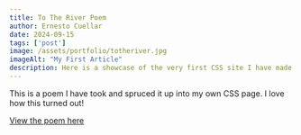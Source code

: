 ```yaml
---
title: To The River Poem
author: Ernesto Cuellar
date: 2024-09-15
tags: ['post']
image: /assets/portfolio/totheriver.jpg
imageAlt: "My First Article"
description: Here is a showcase of the very first CSS site I have made
---
```


This is a poem I have took and spruced it up into my own CSS page. I love how this turned out!

[View the poem here](https://improvedpoemchanges.netlify.app)
